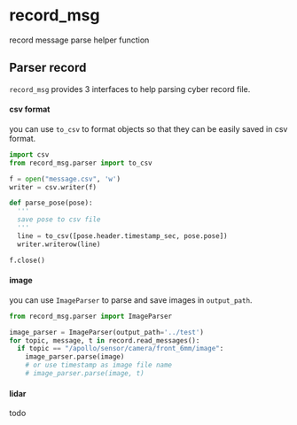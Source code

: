 # record_msg
record message parse helper function

## Parser record
`record_msg` provides 3 interfaces to help parsing cyber record file.

#### csv format
you can use `to_csv` to format objects so that they can be easily saved in csv format.
```python
import csv
from record_msg.parser import to_csv

f = open("message.csv", 'w')
writer = csv.writer(f)

def parse_pose(pose):
  '''
  save pose to csv file
  '''
  line = to_csv([pose.header.timestamp_sec, pose.pose])
  writer.writerow(line)

f.close()
```

#### image
you can use `ImageParser` to parse and save images in `output_path`.
```python
from record_msg.parser import ImageParser

image_parser = ImageParser(output_path='../test')
for topic, message, t in record.read_messages():
  if topic == "/apollo/sensor/camera/front_6mm/image":
    image_parser.parse(image)
    # or use timestamp as image file name
    # image_parser.parse(image, t)
```

#### lidar
todo

